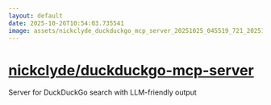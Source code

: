 ```yaml
---
layout: default
date: 2025-10-26T10:54:03.735541
image: assets/nickclyde_duckduckgo_mcp_server_20251025_045519_721_20251025_101102_1ec280--20251025T121116375--cropped.png
---
```


# [nickclyde/duckduckgo-mcp-server](https://github.com/nickclyde/duckduckgo-mcp-server/)

Server for DuckDuckGo search with LLM-friendly output
